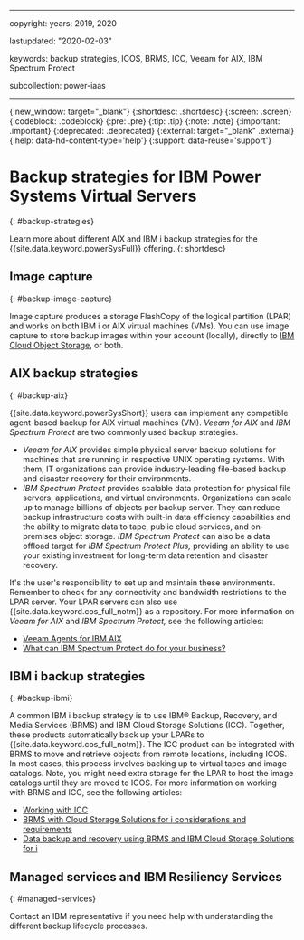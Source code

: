 ﻿---

copyright:
  years: 2019, 2020

lastupdated: "2020-02-03"

keywords: backup strategies, ICOS, BRMS, ICC, Veeam for AIX, IBM Spectrum Protect

subcollection: power-iaas

---

{:new_window: target="_blank"}
{:shortdesc: .shortdesc}
{:screen: .screen}
{:codeblock: .codeblock}
{:pre: .pre}
{:tip: .tip}
{:note: .note}
{:important: .important}
{:deprecated: .deprecated}
{:external: target="_blank" .external}
{:help: data-hd-content-type='help'}
{:support: data-reuse='support'}

# Backup strategies for IBM Power Systems Virtual Servers
{: #backup-strategies}

Learn more about different AIX and IBM i backup strategies for the {{site.data.keyword.powerSysFull}} offering.
{: shortdesc}

## Image capture
{: #backup-image-capture}

Image capture produces a storage FlashCopy of the logical partition (LPAR) and works on both IBM i or AIX virtual machines (VMs). You can use image capture to store backup images within your account (locally), directly to [IBM Cloud Object Storage](https://cloud.ibm.com/docs/infrastructure/power-iaas?topic=power-iaas-capturing-exporting-vm), or both.

## AIX backup strategies
{: #backup-aix}

{{site.data.keyword.powerSysShort}} users can implement any compatible agent-based backup for AIX virtual machines (VM). *Veeam for AIX* and *IBM Spectrum Protect* are two commonly used backup strategies.

- *Veeam for AIX* provides simple physical server backup solutions for machines that are running in respective UNIX operating systems. With them, IT organizations can provide industry-leading file-based backup and disaster recovery for their environments.
- *IBM Spectrum Protect* provides scalable data protection for physical file servers, applications, and virtual environments. Organizations can scale up to manage billions of objects per backup server. They can reduce backup infrastructure costs with built-in data efficiency capabilities and the ability to migrate data to tape, public cloud services, and on-premises object storage. *IBM Spectrum Protect* can also be a data offload target for *IBM Spectrum Protect Plus,* providing an ability to use your existing investment for long-term data retention and disaster recovery.

It's the user's responsibility to set up and maintain these environments. Remember to check for any connectivity and bandwidth restrictions to the LPAR server. Your LPAR servers can also use {{site.data.keyword.cos_full_notm}} as a repository. For more information on *Veeam for AIX* and *IBM Spectrum Protect,* see the following articles:

- [Veeam Agents for IBM AIX](https://www.veeam.com/ibm-aix-oracle-solaris-backup.html)
- [What can IBM Spectrum Protect do for your business?](https://www.ibm.com/us-en/marketplace/data-protection-and-recovery)

## IBM i backup strategies
{: #backup-ibmi}

A common IBM i backup strategy is to use IBM® Backup, Recovery, and Media Services (BRMS) and IBM Cloud Storage Solutions (ICC). Together, these products automatically back up your LPARs to {{site.data.keyword.cos_full_notm}}. The ICC product can be integrated with BRMS to move and retrieve objects from remote locations, including ICOS. In most cases, this process involves backing up to virtual tapes and image catalogs. Note, you might need extra storage for the LPAR to host the image catalogs until they are moved to ICOS. For more information on working with BRMS and ICC, see the following articles:

- [Working with ICC](https://www.ibm.com/support/knowledgecenter/ssw_ibm_i_72/icc/topics/iccucon_commands_cloud_overview.htm)
- [BRMS with Cloud Storage Solutions for i considerations and requirements](https://www.ibm.com/support/knowledgecenter/en/ssw_ibm_i_74/rzai8/rzai8brmscloudrequireandconsider.htm)
- [Data backup and recovery using BRMS and IBM Cloud Storage Solutions for i](https://www.ibm.com/support/knowledgecenter/en/ssw_ibm_i_74/rzai8/rzai8backupandrecoveryusingBRMSandICC.htm)

## Managed services and IBM Resiliency Services
{: #managed-services}

Contact an IBM representative if you need help with understanding the different backup lifecycle processes.
